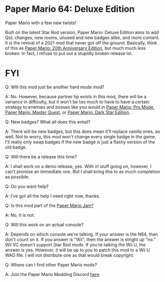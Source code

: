 # Paper Mario 64: Deluxe Edition
Paper Mario with a few new twists!

Built on the latest Star Rod version, Paper Mario: Deluxe Edition aims to add QoL changes, new rooms, unused and new badges alike, and more content. It is the revival of a 2021 mod that never got off the ground. Basically, think of this as [Paper Mario: 20th Anniversary Edition](https://youtu.be/rNIgK8tbh4A), but much much less broken. In fact, I refuse to put out a stupidly broken release lol.

# FYI

Q: Will this mod just be another hard mode mod?

A: No. However, because partner hp exists in this mod, there will be a variance in difficulty, but it won't be too much to have to have a certain strategy to enemies and bosses like you would in [Paper Mario: Pro Mode](http://www.mediafire.com/file/y9g9j1pbbcmbil8/Paper%20Mario%20Pro%20Mode%20v0.1.6.mod), [Paper Mario: Master Quest](https://cdn.discordapp.com/attachments/423202607943647262/957753476107100300/PMMQ_1.5.0.2.mod), or [Paper Mario: Dark Star Edition](https://github.com/Shade-Blade/PMDarkStarEdition).


Q: New badges? What all does this entail?

A: There will be new badges, but this does mean it'll replace vanilla ones, as well. Not to worry, this mod won't change every single badge in the game, I'll really only swap badges if the new badge is just a flashy version of the old badge.



Q: Will there be a release this time?

A: I shall work on a demo release, yes. With irl stuff going on, however, I can't promise an immediate one. But I shall bring this to as much completion as possible.



Q: Do you want help?

A: I've got all the help I need right now, thanks.



Q: Is this mod part of the [Paper Mario Jam?](https://itch.io/jam/paper-mario-modding-jam)

A: No, it is not.



Q: Will this work on an actual console?

A: Depends on which console we're talking. If your answer is the N64, then don't count on it. If you answer is "Wii", then the answer is stright up "no." Wii VC doesn't support Star Rod mods. If you're talking the Wii U, the answer is yes. However, it will be up to you to patch this mod to a Wii U WAD file. I will not distribute one as that would break copyright.



Q: Where can I find other Paper Mario mods?

A: Join the Paper Mario Modding Discord [here](https://discord.gg/JGJ7H5R7eS)
